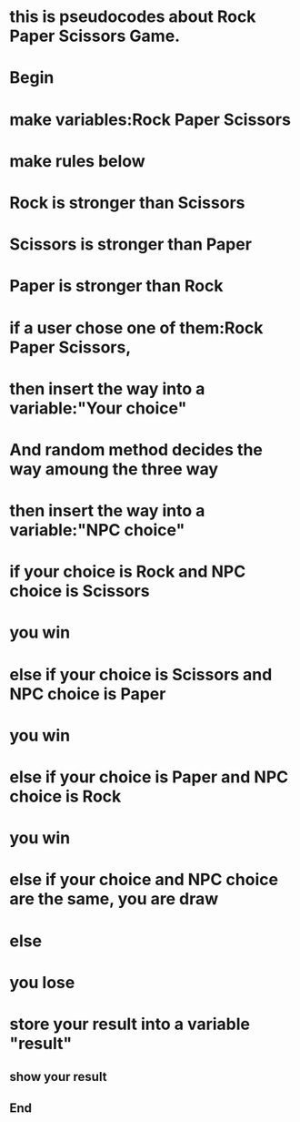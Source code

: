 # this is pseudocodes about Rock Paper Scissors Game.

# Begin

# make variables:Rock Paper Scissors
# make rules below
# Rock is stronger than Scissors
# Scissors is stronger than Paper
# Paper is stronger than Rock

# if a user chose one of them:Rock Paper Scissors, 
# then insert the way into a variable:"Your choice"

# And random method decides the way amoung the three way
# then insert the way into a variable:"NPC choice"

# if your choice is Rock and NPC choice is Scissors
# you win
# else if your choice is Scissors and NPC choice is Paper
# you win
# else if your choice is Paper and NPC choice is Rock
# you win
# else if your choice and NPC choice are the same, you are draw
# else
# you lose
# store your result into a variable "result"

## show your result 

## End
